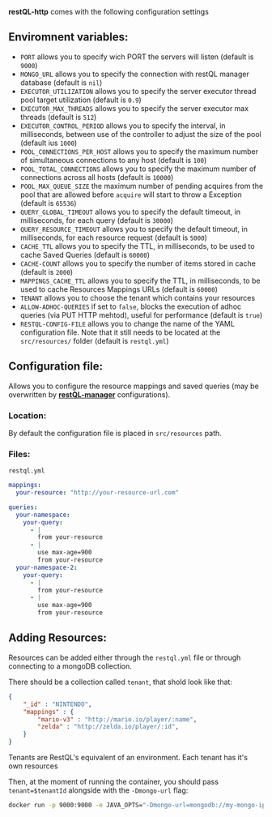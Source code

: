 **restQL-http** comes with the following configuration settings

## Enviromnent variables:
- `PORT` allows you to specify wich PORT the servers will listen (default is `9000`)
- `MONGO_URL` allows you to specify the connection with restQL manager database (default is `nil`)
- `EXECUTOR_UTILIZATION` allows you to specify the server executor thread pool target utilization (default is `0.9`)
- `EXECUTOR_MAX_THREADS` allows you to specify the server executor max threads (default is `512`)
- `EXECUTOR_CONTROL_PERIOD` allows you to specify the interval, in milliseconds, between use of the controller to adjust the size of the pool (default ius `1000`)
- `POOL_CONNECTIONS_PER_HOST` allows you to specify the maximum number of simultaneous connections to any host (default is `100`)
- `POOL_TOTAL_CONNECTIONS` allows you to specify the maximum number of connections across all hosts (default is `10000`)
- `POOL_MAX_QUEUE_SIZE` the maximum number of pending acquires from the pool that are allowed before `acquire` will start to throw a Exception (default is `65536`)
- `QUERY_GLOBAL_TIMEOUT` allows you to specify the default timeout, in milliseconds, for each query (default is `30000`)
- `QUERY_RESOURCE_TIMEOUT` allows you to specify the default timeout, in milliseconds, for each resource request (default is `5000`) 
- `CACHE_TTL` allows you to specify the TTL, in milliseconds, to be used to cache Saved Queries (default is `60000`)
- `CACHE-COUNT` allows you to specify the number of items stored in cache (default is `2000`)
- `MAPPINGS_CACHE_TTL` allows you to specify the TTL, in milliseconds, to be used to cache Resources Mappings URLs (default is `60000`)
- `TENANT` allows you to choose the tenant which contains your resources
- `ALLOW-ADHOC-QUERIES` if set to `false`, blocks the execution of adhoc queries (via PUT HTTP mehtod), useful for performance (default is `true`)
- `RESTQL-CONFIG-FILE` allows you to change the name of the YAML configuration file. Note that it still needs to be located at the `src/resources/` folder (default is `restql.yml`)


## Configuration file:

Allows you to configure the resource mappings and saved queries (may be overwritten by [**restQL-manager**](https://github.com/B2W-BIT/restQL-manager) configurations).

### Location:
By default the configuration file is placed in `src/resources` path. 

### Files: 

`restql.yml`
``` yml
mappings:
  your-resource: "http://your-resource-url.com"

queries:
  your-namespace:
    your-query:
      - |
        from your-resource
      - |
        use max-age=900
        from your-resource
  your-namespace-2:
    your-query:
      - |
        from your-resource
      - |
        use max-age=900
        from your-resource
```

## Adding Resources:

Resources can be added either through the `restql.yml` file or through connecting to a mongoDB collection.

There should be a collection called `tenant`, that shold look like that:
```json
{
    "_id" : "NINTENDO",
    "mappings" : {
        "mario-v3" : "http://mario.io/player/:name",
        "zelda" : "http://zelda.io/player/:id",
    }
}
```
Tenants are RestQL's equivalent of an environment. Each tenant has it's own resources

Then, at the moment of running the container, you should pass `tenant=$tenantId` alongside with the `-Dmongo-url` flag:
```bash
docker run -p 9000:9000 -e JAVA_OPTS="-Dmongo-url=mongodb://my-mongo-ip:27017/restql-server -Dtenant=NINTENDO" restql-server-img
```